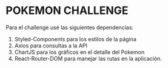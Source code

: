 # POKEMON CHALLENGE

Para el challenge usé las siguientes dependencias:

1. Styled-Components para los estilos de la página
2. Axios para consultas a la API
3. ChartJS para los gráficos en el detalle del Pokemon
4. React-Router-DOM para manejar las rutas en la aplicación.
